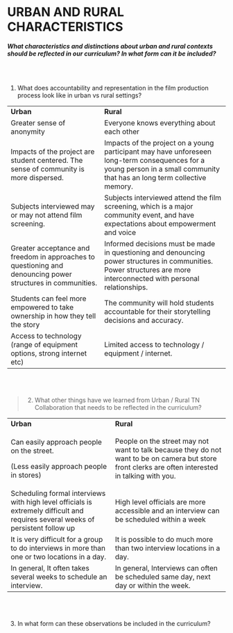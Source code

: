 # URBAN AND RURAL CHARACTERISTICS

***What characteristics and distinctions about urban and rural contexts should be reflected in our curriculum? In what form can it be included?***

<br><br>

1.  What does accountability and representation in the film production process look like in urban vs rural settings?

|                                                                                                             |                                                                                                                                                                           |
|-------------------------------------------------------------------------------------------------------------|---------------------------------------------------------------------------------------------------------------------------------------------------------------------------|
| **Urban**                                                                                                   | **Rural**                                                                                                                                                                 |
| Greater sense of anonymity                                                                                  | Everyone knows everything about each other                                                                                                                                |
| Impacts of the project are student centered. The sense of community is more dispersed.                      | Impacts of the project on a young participant may have unforeseen long-term consequences for a young person in a small community that has an long term collective memory. |
| Subjects interviewed may or may not attend film screening.                                                  | Subjects interviewed attend the film screening, which is a major community event, and have expectations about empowerment and voice                                       |
| Greater acceptance and freedom in approaches to questioning and denouncing power structures in communities. | Informed decisions must be made in questioning and denouncing power structures in communities. Power structures are more interconnected with personal relationships.      |
| Students can feel more empowered to take ownership in how they tell the story                               | The community will hold students accountable for their storytelling decisions and accuracy.                                                                               |
| Access to technology (range of equipment options, strong internet etc)                                      | Limited access to technology / equipment / internet.                                                                                                                      |

<br><br>

> 2. What other things have we learned from Urban / Rural TN Collaboration that needs to be reflected in the curriculum?

<table>
<tbody>
<tr class="odd">
<td><strong>Urban</strong></td>
<td><strong>Rural</strong></td>
</tr>
<tr class="even">
<td><p>Can easily approach people on the street.</p>
<p>(Less easily approach people in stores)</p></td>
<td>People on the street may not want to talk because they do not want to be on camera but store front clerks are often interested in talking with you.</td>
</tr>
<tr class="odd">
<td>Scheduling formal interviews with high level officials is extremely difficult and requires several weeks of persistent follow up</td>
<td>High level officials are more accessible and an interview can be scheduled within a week</td>
</tr>
<tr class="even">
<td>It is very difficult for a group to do interviews in more than one or two locations in a day.</td>
<td>It is possible to do much more than two interview locations in a day.</td>
</tr>
<tr class="odd">
<td>In general, It often takes several weeks to schedule an interview.</td>
<td>In general, Interviews can often be scheduled same day, next day or within the week.</td>
</tr>
</tbody>
</table>

<br><br>

3. In what form can these observations be included in the curriculum?
